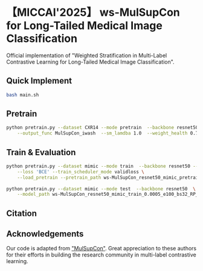 # 【MICCAI'2025】 ws-MulSupCon for Long-Tailed Medical Image Classification

Official implementation of "Weighted Stratification in Multi-Label Contrastive Learning for Long-Tailed Medical Image Classification". 

## Quick Implement
```bash
bash main.sh
```

## Pretrain
```bash
python pretrain.py --dataset CXR14 --mode pretrain  --backbone resnet50 --batch_size 64 --num_epochs 150 --scheduler COS  --lr 0.0005 \
    --output_func MulSupCon_iwash  --sm_lamdba 1.0  --weight_health 0.7
```

## Train & Evaluation
```bash
python pretrain.py --dataset mimic --mode train  --backbone resnet50 --train_epochs 100   --train_batch_size 32 --train_scheduler RP --train_lr 0.0005 --train_pretrain \
    --loss 'BCE' --train_scheduler_mode validloss \
    --load_pretrain --pretrain_path ws-MulSupCon_resnet50_mimic_pretrain_0.0005_e150_bs64_COS_iter_MulSupCon_iwash
                                    
python pretrain.py --dataset mimic --mode test  --backbone resnet50  \
    --model_path ws-MulSupCon_resnet50_mimic_train_0.0005_e100_bs32_RP_validloss_iter_lp_pre_3_BCE_ws-MulSupCon_resnet50_mimic_pretrain_0.0005_e150_bs64_COS_iter_MulSupCon_iwash

```
## Citation

## Acknowledgements
Our code is adapted from ["MulSupCon"](https://github.com/williamzhangsjtu/MulSupCon). Great appreciation to these authors for their efforts in building the research community in multi-label contrastive learning.
